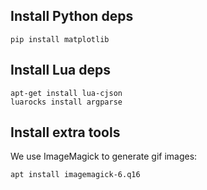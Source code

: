## Install Python deps
    pip install matplotlib  

## Install Lua deps
    apt-get install lua-cjson  
    luarocks install argparse  

## Install extra tools
We use ImageMagick to generate gif images:   

    apt install imagemagick-6.q16  
